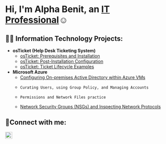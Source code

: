 <h1>Hi, I'm Alpha Benit, an <a href="https://www.linkedin.com/in/alpha-benit-ngongo-b6b03044/">IT Professional</a>☺</h1>

<h2>👨‍💻 Information Technology Projects:</h2>

- <b>osTicket (Help Desk Ticketing System)</b>
  - [osTicket: Prerequisites and Installation](https://github.com/ashotshe/osticket-prereqs)
  - [osTicket: Post-Installation Configuration](https://github.com/ashotshe/post-install-config)
  - [osTicket: Ticket Lifecycle Examples](https://github.com/ashotshe/osTicket---Ticket-Lifecycle)
- <b>Microsoft Azure</b>
  - [Configuring On-premises Active Directory within Azure VMs](https://github.com/ashotshe/configure-ad)
  -     Curating Users, using Group Policy, and Managing Accounts
  -     Permissions and Network Files practice
  - [Network Security Groups (NSGs) and Inspecting Network Protocols](https://github.com/ashotshe/azure-network-protocols)

<h2>🤳Connect with me:</h2>

[<img align="left" alt="Josh | LinkedIn" width="22px" src="https://cdn.jsdelivr.net/npm/simple-icons@v3/icons/linkedin.svg" />][linkedin]


[linkedin]: https://www.linkedin.com/in/alpha-benit-ngongo-b6b03044/
